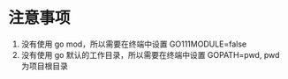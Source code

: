 # 注意事项

1. 没有使用 go mod，所以需要在终端中设置 GO111MODULE=false
2. 没有使用 go 默认的工作目录，所以需要在终端中设置 GOPATH=pwd, pwd 为项目根目录
